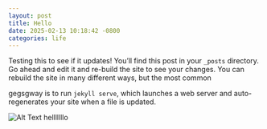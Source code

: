 ```yaml
---
layout: post
title: Hello
date: 2025-02-13 10:18:42 -0800
categories: life
---
```

Testing this to see if it updates! You’ll find this post in your `_posts` directory. Go ahead and edit it and re-build the site to see your changes. You can rebuild the site in many different ways, but the most common 


gegsgway is to run `jekyll serve`, which launches a web server and auto-regenerates your site when a file is updated.

![Alt Text](images/dog-img.jpg)
helllllllo
